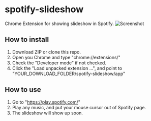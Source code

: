 
# spotify-slideshow
Chrome Extension for showing slideshow in Spotify.
![Screenshot](/screenshot.png?raw=true)


## How to install
1. Download ZIP or clone this repo.
2. Open you Chrome and type "chrome://extensions/"
3. Check the "Developer mode" if not checked.
4. Click the "Load unpacked extension ...", and point to "YOUR_DOWNLOAD_FOLDER/spotify-slideshow/app"


## How to use
1. Go to "https://play.spotify.com/"
2. Play any music, and put your mouse cursor out of Spotify page.
3. The slideshow will show up soon.
